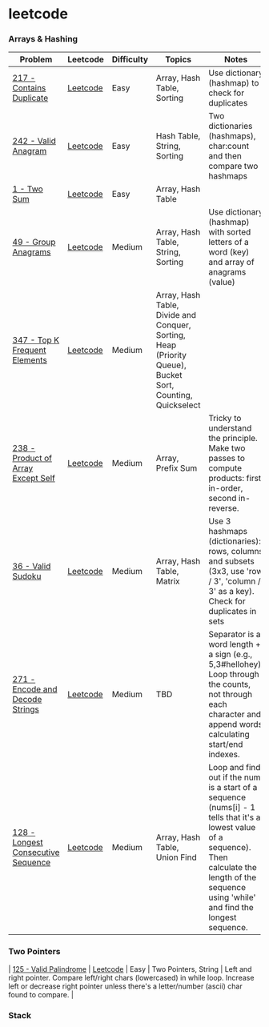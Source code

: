 # leetcode


### Arrays & Hashing

| Problem | Leetcode | Difficulty | Topics | Notes | 
|---|---|---|---|---|
| [217 - Contains Duplicate](/solutions/Problems/Easy/217_Contains_Duplicate.swift) | [Leetcode](https://leetcode.com/problems/contains-duplicate/) | Easy | Array, Hash Table, Sorting | Use dictionary (hashmap) to check for duplicates |
| [242 - Valid Anagram](/solutions/Problems/Easy/242_Valid_Anagram.swift) | [Leetcode](https://leetcode.com/problems/valid-anagram/) | Easy | Hash Table, String, Sorting | Two dictionaries (hashmaps), char:count and then compare two hashmaps |
| [1 - Two Sum](/solutions/Problems/Easy/1_TwoSum.swift) | [Leetcode](https://leetcode.com/problems/two-sum/) | Easy | Array, Hash Table |  |
| [49 - Group Anagrams](/solutions/Problems/Medium/49_Group_Anagrams.swift) | [Leetcode](https://leetcode.com/problems/group-anagrams/) | Medium | Array, Hash Table, String, Sorting | Use dictionary (hashmap) with sorted letters of a word (key) and array of anagrams (value) |
| [347 - Top K Frequent Elements](/solutions/Problems/Medium/347_Top_K_Frequent_Elements.swift) | [Leetcode](https://leetcode.com/problems/top-k-frequent-elements) | Medium | Array, Hash Table, Divide and Conquer, Sorting, Heap (Priority Queue), Bucket Sort, Counting, Quickselect |  |
| [238 - Product of Array Except Self](/solutions/Problems/Medium/238_Product_of_Array_Except_Self.swift) | [Leetcode](https://leetcode.com/problems/product-of-array-except-self) | Medium | Array, Prefix Sum | Tricky to understand the principle. Make two passes to compute products: first in-order, second in-reverse. |
| [36 - Valid Sudoku](/solutions/Problems/Medium/36_Valid_Sudoku.swift) | [Leetcode](https://leetcode.com/problems/valid-sudoku) | Medium | Array, Hash Table, Matrix | Use 3 hashmaps (dictionaries): rows, columns and subsets (3x3, use 'row / 3', 'column / 3' as a key). Check for duplicates in sets |
| [271 - Encode and Decode Strings](/solutions/Problems/Medium/271_Encode_and_Decode_Strings.swift) | [Leetcode](https://leetcode.com/problems/encode-and-decode-strings) | Medium | TBD | Separator is a word length + a sign (e.g., 5,3#hellohey). Loop through the counts, not through each character and append words calculating start/end indexes. |
| [128 - Longest Consecutive Sequence](/solutions/Problems/Medium/128_Longest_Consecutive_Sequence.swift) | [Leetcode](https://leetcode.com/problems/longest-consecutive-sequence) | Medium | Array, Hash Table, Union Find | Loop and find out if the num is a start of a sequence (nums[i] - 1 tells that it's a lowest value of a sequence). Then calculate the length of the sequence using 'while' and find the longest sequence. |

### Two Pointers

| [125 - Valid Palindrome](/solutions/Problems/Easy/125_Valid_Palindrome.swift) | [Leetcode](https://leetcode.com/problems/valid-palindrome) | Easy | Two Pointers, String | Left and right pointer. Compare left/right chars (lowercased) in while loop. Increase left or decrease right pointer unless there's a letter/number (ascii) char found to compare. |



### Stack


